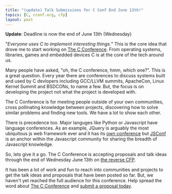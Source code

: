 ```yaml
---
title: "(update) Talk Submissions for C Conf End June 13th!"
topics: [C, cconf.org, cfp]
layout: post
---
```


**Update**: Deadline is now the end of June 13th (Wednesday)

"*Everyone uses C to implement interesting things.*" This is the core
idea that drove me to start working on [The C Conference][cconf]. From
operating systems, libraries, games and embedded devices C is at the
core of the tech around us.

Many people have asked, "oh, the C conference, hmm, which one?". This is
a great question. Every year there are conferences to discuss systems
built and used by C devlopers including GCC/LLVM summits, ApacheCon,
Linux Kernel Summit and BSDCONs, to name a few. But, the focus is on
developing the project not what the project is developed with.

The C Conference is for meeting people outside of your own communities,
cross pollinating knowledge between projects, discovering how to solve
similar problems and finding new tools. We have a lot to show each
other.

There is precedence too. Major languges like Python or Javascript have
language conferences. As an example, JQuery is arguably the most
ubiquitous js web framework ever and it has its [own conference][jquery]
but [JSConf][jsconf] is an anchor within the Javascript community for
sharing the breadth of Javascript knowledge.

So, lets give it a go. The C Conference is accepting proposals and talk
ideas through the end of Wednesday June 13th on [the reverse CFP][pfc].

It has been a lot of work and fun to reach into communities and projects
to get the talk ideas and proposals that have been posted so far. But,
we haven't yet reached the full audience for this conference. Help
spread the word about [The C Conference][cconf] and [submit a proposal
today][pfc].

[jsconf]: http://2012.jsconf.us/
[jquery]: http://events.jquery.org/2012/sf/
[pfc]: http://cconf.org/pfc
[cconf]: http://cconf.org
